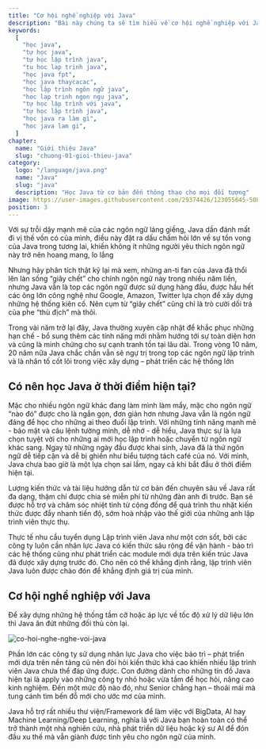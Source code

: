```yaml
---
title: "Cơ hội nghề nghiệp với Java"
description: "Bài này chúng ta sẽ tìm hiểu về cơ hội nghề nghiệp với Java"
keywords:
  [
    "học java",
    "tự học java",
    "tự học lập trình java",
    "tu hoc lap trinh java",
    "học java fpt",
    "học java thaycacac",
    "học lập trình ngôn ngữ java",
    "hoc lap trinh ngon ngu java",
    "tự học lập trình với java",
    "tự học lập trình java",
    "học java ra làm gì",
    "hoc java lam gi",
  ]
chapter:
  name: "Giới thiệu Java"
  slug: "chuong-01-gioi-thieu-java"
category:
  logo: "/language/java.png"
  name: "Java"
  slug: "java"
  description: "Học Java từ cơ bản đến thông thạo cho mọi đối tượng"
image: https://user-images.githubusercontent.com/29374426/123055645-508f0100-d430-11eb-9291-ca19d9179453.png
position: 3
---
```


Với sự trỗi dậy mạnh mẽ của các ngôn ngữ láng giềng, Java dần đánh mất đi vị thế vốn có của mình, điều này đặt ra dấu chấm hỏi lớn về sự tồn vong của Java trong tương lai, khiến không ít những người yêu thích ngôn ngữ này trở nên hoang mang, lo lắng

Nhưng hãy phân tích thật kỹ lại mà xem, những an-ti fan của Java đã thổi lên làn sống “giãy chết” cho chính ngôn ngữ này trong nhiều năm liền, nhưng Java vẫn là top các ngôn ngữ được sử dụng hàng đầu, được hầu hết các ông lớn công nghệ như Google, Amazon, Twitter lựa chọn để xây dựng những hệ thống kiên cố. Nên cụm từ “giãy chết” cũng chỉ là trò cười dối trá của phe “thù địch” mà thôi.

Trong vài năm trở lại đây, Java thường xuyên cập nhật để khắc phục những hạn chế - bổ sung thêm các tính năng mới nhằm hướng tới sự toàn diện hơn và cũng là minh chứng cho sự cạnh tranh tồn tại lâu dài. Trong vòng 10 năm, 20 năm nữa Java chắc chắn vẫn sẽ ngự trị trong top các ngôn ngữ lập trình và là nhân tố cốt lõi trong việc xây dựng – phát triển các hệ thống lớn

## Có nên học Java ở thời điểm hiện tại?

Mặc cho nhiều ngôn ngữ khác đang làm mình làm mẩy, mặc cho ngôn ngữ “nào đó” được cho là ngắn gọn, đơn giản hơn nhưng Java vẫn là ngôn ngữ đáng để học cho những ai theo đuổi lập trình. Với những tính năng mạnh mẽ - bảo mật và câu lệnh tường minh, dễ nhớ - dễ hiểu, Java thực sự là lựa chọn tuyệt vời cho những ai mới học lập trình hoặc chuyển từ ngôn ngữ khác sang. Ngay từ những ngày đầu được khai sinh, Java đã là thứ ngôn ngữ dễ tiếp cận và dễ bị ghiền như biểu tượng tách café của nó. Với mình, Java chưa bao giờ là một lựa chọn sai lầm, ngay cả khi bắt đầu ở thời điểm hiện tại.

Lượng kiến thức và tài liệu hướng dẫn từ cơ bản đến chuyên sâu về Java rất đa dạng, thậm chí được chia sẻ miễn phí từ những đàn anh đi trước. Bạn sẽ được hỗ trợ và chăm sóc nhiệt tình từ cộng đồng để quá trình thu nhặt kiến thức được đẩy nhanh tiến độ, sớm hoà nhập vào thế giới của những anh lập trình viên thực thụ.

Thực tế nhu cầu tuyển dụng Lập trình viên Java như một cơn sốt, bởi các công ty luôn cần nhân lực Java có kiến thức sâu rộng để vận hành - bảo trì các hệ thống cũng như phát triển các module mới dựa trên kiến trúc Java đã được xây dựng trước đó. Cho nên có thể khẳng định rằng, lập trình viên Java luôn được chào đón để khẳng định giá trị của mình.

## Cơ hội nghề nghiệp với Java

Để xây dựng những hệ thống tầm cỡ hoặc áp lực về tốc độ xử lý dữ liệu lớn thì Java ăn đứt những đối thủ còn lại.

![co-hoi-nghe-nghe-voi-java](https://user-images.githubusercontent.com/29374426/123055645-508f0100-d430-11eb-9291-ca19d9179453.png)

Phần lớn các công ty sử dụng nhân lực Java cho việc bảo trì – phát triển mới dựa trên nền tảng cũ nên đòi hỏi kiến thức khá cao khiến nhiều lập trình viên Java chưa thể đáp ứng được. Con đường dành cho những tín đồ Java hiện tại là apply vào những công ty nhỏ hoặc vừa tầm để học hỏi, nâng cao kinh nghiệm. Đến một mức độ nào đó, như Senior chẳng hạn – thoải mái mà tung cánh tìm bến đỗ mới cho ước mơ của mình.

Java hỗ trợ rất nhiều thư viện/Framework để làm việc với BigData, AI hay Machine Learning/Deep Learning, nghĩa là với Java bạn hoàn toàn có thể trở thành một nhà nghiên cứu, nhà phát triển dữ liệu hoặc kỹ sư AI để đón đầu xu thế mà vẫn giành được tình yêu cho ngôn ngữ của mình.
